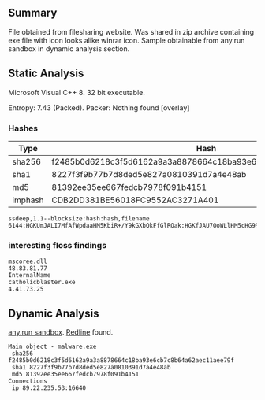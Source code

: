## Summary

File obtained from filesharing website. Was shared in zip archive containing exe file with icon looks alike winrar icon.
Sample obtainable from any.run sandbox in dynamic analysis section.

## Static Analysis

Microsoft Visual C++ 8.
32 bit executable.

Entropy: 7.43 (Packed).
Packer: Nothing found \[overlay]

### Hashes

| Type | Hash |
| ---- | ---- |
| sha256 | f2485b0d6218c3f5d6162a9a3a8878664c18ba93e6cb7c8b64a62aec11aee79f |
| sha1 | 8227f3f9b77b7d8ded5e827a0810391d7a4e48ab |
| md5 | 81392ee35ee667fedcb7978f091b4151 |
| imphash | CDB2DD381BE56018FC9552AC3271A401 |

```
ssdeep,1.1--blocksize:hash:hash,filename
6144:HGKUmJALI7MfAfWpdaaHM5KbiR+/Y9kGXbQkFfGlROak:HGKfJAU7OoWLlHM5cHG9RGU,"malware.exe"
```

### interesting floss findings

```
mscoree.dll
48.83.81.77
InternalName
catholicblaster.exe
4.41.73.25
```

## Dynamic Analysis
[any.run sandbox](https://app.any.run/tasks/bda691ec-f411-436e-899a-abad446c78c4).
[Redline](https://any.run/malware-trends/redline/?_gl=1*179j0xy*_gcl_au*MTY1NjkwNjgwMC4xNjg2MTA4NTE5*_ga*ODEyMjE1MDE3LjE2ODYxMDg1MTk.*_ga_53KB74YDZR*MTY4ODI2NTc0Ny4xMC4xLjE2ODgyNjYyOTYuMjcuMC4w&_ga=2.96665439.1117821279.1688265748-812215017.1686108519) found.
```
Main object - malware.exe
 sha256 f2485b0d6218c3f5d6162a9a3a8878664c18ba93e6cb7c8b64a62aec11aee79f
 sha1 8227f3f9b77b7d8ded5e827a0810391d7a4e48ab
 md5 81392ee35ee667fedcb7978f091b4151
Connections
 ip 89.22.235.53:16640
```